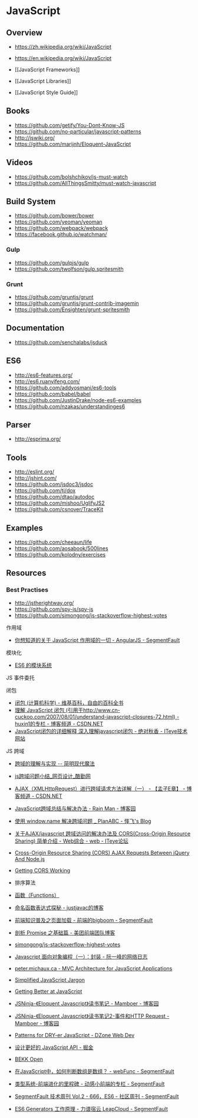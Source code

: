 # JavaScript


## Overview

- https://zh.wikipedia.org/wiki/JavaScript
- https://en.wikipedia.org/wiki/JavaScript


- [[JavaScript Frameworks]]
- [[JavaScript Libraries]]
- [[JavaScript Style Guide]]


## Books

- https://github.com/getify/You-Dont-Know-JS
- https://github.com/no-particular/javascript-patterns
- http://jswiki.org/
- https://github.com/marijnh/Eloquent-JavaScript


## Videos

- https://github.com/bolshchikov/js-must-watch
- https://github.com/AllThingsSmitty/must-watch-javascript


## Build System

- https://github.com/bower/bower
- https://github.com/yeoman/yeoman
- https://github.com/webpack/webpack
- https://facebook.github.io/watchman/

### Gulp

- https://github.com/gulpjs/gulp
- https://github.com/twolfson/gulp.spritesmith

### Grunt

- https://github.com/gruntjs/grunt
- https://github.com/gruntjs/grunt-contrib-imagemin
- https://github.com/Ensighten/grunt-spritesmith


## Documentation

- https://github.com/senchalabs/jsduck


## ES6

- http://es6-features.org/
- http://es6.ruanyifeng.com/
- https://github.com/addyosmani/es6-tools
- https://github.com/babel/babel
- https://github.com/JustinDrake/node-es6-examples
- https://github.com/nzakas/understandinges6


## Parser

- http://esprima.org/


## Tools

- http://eslint.org/
- http://jshint.com/
- https://github.com/jsdoc3/jsdoc
- https://github.com/tj/dox
- https://github.com/dtao/autodoc
- https://github.com/mishoo/UglifyJS2
- https://github.com/csnover/TraceKit


## Examples

- https://github.com/cheeaun/life
- https://github.com/aosabook/500lines
- https://github.com/kolodny/exercises


## Resources

### Best Practises

- http://jstherightway.org/
- https://github.com/spy-js/spy-js
- https://github.com/simongong/js-stackoverflow-highest-votes


作用域

- [你想知道的关于 JavaScript 作用域的一切 - AngularJS - SegmentFault](https://segmentfault.com/a/1190000005807487)

模块化

- [ES6 的模块系统](http://pwhack.me/post/technology/2015-08-18)

JS 事件委托

闭包

- [闭包 (计算机科学) - 维基百科，自由的百科全书](https://zh.wikipedia.org/zh/%E9%97%AD%E5%8C%85_(%E8%AE%A1%E7%AE%97%E6%9C%BA%E7%A7%91%E5%AD%A6))
- [理解 JavaScript 闭包 (引用于http://www.cn-cuckoo.com/2007/08/01/understand-javascript-closures-72.html) - huxin1的专栏 - 博客频道 - CSDN.NET](http://blog.csdn.net/huxin1/article/details/3370381)
- [JavaScript闭包的详细解释 深入理解javascript闭包 - 绝对秋香 - ITeye技术网站](http://liqita.iteye.com/blog/1214325)

JS 跨域

- [跨域的理解与实现 -- 简明现代魔法](http://www.nowamagic.net/ajax/ajax_KonwHowToCrossDomain.php)
- [js跨域问题小结_网页设计_酷勤网](http://www.kuqin.com/webpagedesign/20090422/47458.html)
- [AJAX（XMLHttpRequest）进行跨域请求方法详解（一） - 【孟子E章】 - 博客频道 - CSDN.NET](http://blog.csdn.net/net_lover/article/details/5172509)
- [JavaScript跨域总结与解决办法 - Rain Man - 博客园](http://www.cnblogs.com/rainman/archive/2011/02/20/1959325.html)
- [使用 window.name 解决跨域问题 _ PlanABC - 怿飞's Blog](http://www.planabc.net/2008/09/01/window_name_transport/)
- [关于AJAX/javascript 跨域访问的解决办法及 CORS(Cross-Origin Resource Sharing) 简单介绍 - Web综合 - web - ITeye论坛](http://www.iteye.com/topic/600682)
- [Cross-Origin Resource Sharing (CORS) AJAX Requests Between jQuery And Node.js](http://www.bennadel.com/blog/2327-cross-origin-resource-sharing-cors-ajax-requests-between-jquery-and-node-js.htm)
- [Getting CORS Working](https://remysharp.com/2011/04/21/getting-cors-working)


- 排序算法
- [函数（Functions）](http://goddyzhao.tumblr.com/post/11273713920/functions)
- [命名函数表达式探秘 - justjavac的博客](http://justjavac.com/named-function-expressions-demystified.html)
- [前端知识普及之页面加载 - 前端的bigboom - SegmentFault](https://segmentfault.com/a/1190000004466407)
- [剖析 Promise 之基础篇 - 美团前端团队博客](http://fe.meituan.com/promise-insight.html)
- [simongong/js-stackoverflow-highest-votes](https://github.com/simongong/js-stackoverflow-highest-votes)
- [Javascript 面向对象编程（一）：封装 - 阮一峰的网络日志](http://www.ruanyifeng.com/blog/2010/05/object-oriented_javascript_encapsulation.html)
- [peter.michaux.ca - MVC Architecture for JavaScript Applications](http://peter.michaux.ca/articles/mvc-architecture-for-javascript-applications)
- [Simplified JavaScript Jargon](http://jargon.js.org/)
- [Getting Better at JavaScript](http://rmurphey.com/blog/2011/05/20/getting-better-at-javascript)
- [JSNinja-《Eloquent Javascript》读书笔记 - Mamboer - 博客园](http://www.cnblogs.com/mamboer/archive/2010/12/15/eloquent-javascript-notes.html)
- [JSNinja-《Eloquent Javascript》读书笔记2-事件和HTTP Request - Mamboer - 博客园](http://www.cnblogs.com/mamboer/archive/2010/12/17/eloquent-javascript-notes-2.html)
- [Patterns for DRY-er JavaScript - DZone Web Dev](https://dzone.com/articles/patterns-dry-er-javascript)
- [设计更好的 JavaScript API - 掘金](http://gold.xitu.io/entry/5708de8a7db2a20051cfaf8d)
- [BEKK Open](http://open.bekk.no/a-views-responsibility)
- [在JavaScript中，如何判断数组是数组？ - webFunc - SegmentFault](https://segmentfault.com/a/1190000006150186)
- [类型系统-前端进化的里程碑 - 动感小前端的专栏 - SegmentFault](https://segmentfault.com/a/1190000006992287)
- [SegmentFault 技术周刊 Vol.2 - 666，ES6 - 社区周刊 - SegmentFault](https://segmentfault.com/a/1190000006690217)
- [ES6 Generators 工作原理 - 力谱宿云 LeapCloud - SegmentFault](https://segmentfault.com/a/1190000006777434)

